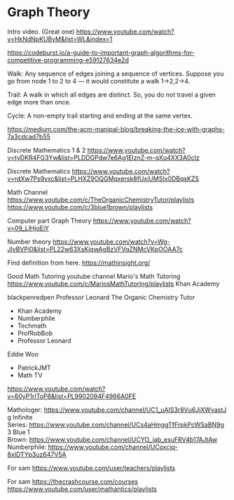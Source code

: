 # Graph Theory

Intro video. (Great one) https://www.youtube.com/watch?v=HkNdNpKUByM&list=WL&index=1

https://codeburst.io/a-guide-to-important-graph-algorithms-for-competitive-programming-e59127634e2d

Walk: Any sequence of edges joining a sequence of vertices. Suppose you go from node 1 to 2 to 4 — it would constitute a walk 1->2,2->4.

Trail: A walk in which all edges are distinct. So, you do not travel a given edge more than once.

Cycle: A non-empty trail starting and ending at the same vertex.

https://medium.com/the-acm-manipal-blog/breaking-the-ice-with-graphs-7a3cdcad7b55

Discrete Mathematics 1 & 2 https://www.youtube.com/watch?v=tyDKR4FG3Yw&list=PLDDGPdw7e6Ag1EIznZ-m-qXu4XX3A0cIz

Discrete Mathematics
https://www.youtube.com/watch?v=rdXw7Ps9vxc&list=PLHXZ9OQGMqxersk8fUxiUMSIx0DBqsKZS

Math Channel
https://www.youtube.com/c/TheOrganicChemistryTutor/playlists
https://www.youtube.com/c/3blue1brown/playlists

Computer part
Graph Theory
https://www.youtube.com/watch?v=09_LlHjoEiY

Number theory
https://www.youtube.com/watch?v=Wg-JlvBVPi0&list=PL22w63XsKjqwAgBzVFVqZNMcVKpOOAA7c

Find definition from here. https://mathinsight.org/

Good Math Tutoring youtube channel
Mario's Math Tutoring https://www.youtube.com/c/MariosMathTutoring/playlists
Khan Academy

blackpenredpen
Professor Leonard
The Organic Chemistry Tutor

-   Khan Academy
-   Numberphile
-   Techmath
-   ProfRobBob
-   Professor Leonard

Eddie Woo

-   PatrickJMT
-   Math TV

https://www.youtube.com/watch?v=60yP1rIToP8&list=PL9902094F4966A0FE

Mathologer: https://www.youtube.com/channel/UC1_uAIS3r8Vu6JjXWvastJg
Infinite Series: https://www.youtube.com/channel/UCs4aHmggTfFrpkPcWSaBN9g
3 Blue 1 Brown: https://www.youtube.com/channel/UCYO_jab_esuFRV4b17AJtAw
Numberphile: https://www.youtube.com/channel/UCoxcjq-8xIDTYp3uz647V5A

For sam
https://www.youtube.com/user/teachers/playlists

For sam
https://thecrashcourse.com/courses
https://www.youtube.com/user/mathantics/playlists
